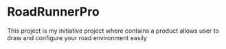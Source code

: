 # RoadRunnerPro
This project is my initiative project where contains a product allows user to draw and configure your road environment easily
